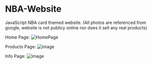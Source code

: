 # NBA-Website
JavaScript NBA card themed website. (All photos are referenced from google, website is not publicy online nor does it sell any real products)

Home Page:
![HomePage](https://github.com/johndeappolonia/NBA-Website/assets/42302746/a59309eb-a29d-4d95-9083-9f8eb8efa45e)

Products Page:
![image](https://github.com/johndeappolonia/NBA-Website/assets/42302746/1732b9f7-b464-49d7-bcf5-a49d9669b348)

Info Page:
![image](https://github.com/johndeappolonia/NBA-Website/assets/42302746/f8c35974-b1e2-40f4-a571-b401d0539fd2)
